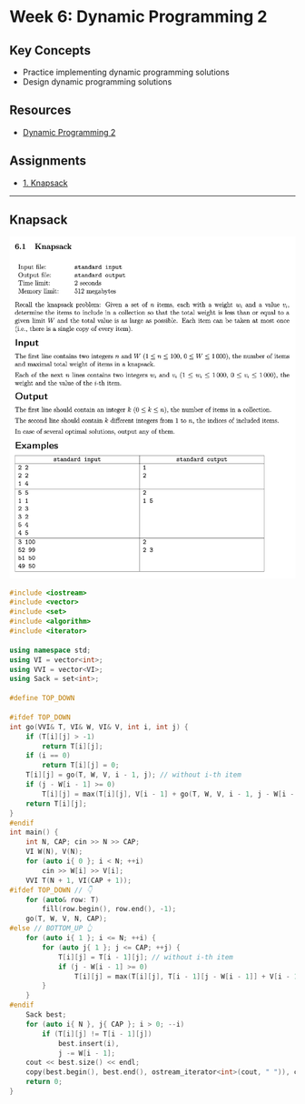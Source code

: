 # Week 6: Dynamic Programming 2
## Key Concepts
* Practice implementing dynamic programming solutions
* Design dynamic programming solutions

## Resources
* [Dynamic Programming 2](docs/dynprog2.pdf)

## Assignments
* [1. Knapsack](#knapsack)

---

## Knapsack

![](1_knapsack/1_knapsack.png)

```cpp
#include <iostream>
#include <vector>
#include <set>
#include <algorithm>
#include <iterator>

using namespace std;
using VI = vector<int>;
using VVI = vector<VI>;
using Sack = set<int>;

#define TOP_DOWN

#ifdef TOP_DOWN
int go(VVI& T, VI& W, VI& V, int i, int j) {
    if (T[i][j] > -1)
        return T[i][j];
    if (i == 0)
        return T[i][j] = 0;
    T[i][j] = go(T, W, V, i - 1, j); // without i-th item
    if (j - W[i - 1] >= 0)
        T[i][j] = max(T[i][j], V[i - 1] + go(T, W, V, i - 1, j - W[i - 1])); // max of with/without i-th item
    return T[i][j];
}
#endif
int main() {
    int N, CAP; cin >> N >> CAP;
    VI W(N), V(N);
    for (auto i{ 0 }; i < N; ++i)
        cin >> W[i] >> V[i];
    VVI T(N + 1, VI(CAP + 1));
#ifdef TOP_DOWN // 👇
    for (auto& row: T)
        fill(row.begin(), row.end(), -1);
    go(T, W, V, N, CAP);
#else // BOTTOM_UP 👆
    for (auto i{ 1 }; i <= N; ++i) {
        for (auto j{ 1 }; j <= CAP; ++j) {
            T[i][j] = T[i - 1][j]; // without i-th item
            if (j - W[i - 1] >= 0)
                T[i][j] = max(T[i][j], T[i - 1][j - W[i - 1]] + V[i - 1]); // max of with/without i-th item
        }
    }
#endif
    Sack best;
    for (auto i{ N }, j{ CAP }; i > 0; --i)
        if (T[i][j] != T[i - 1][j])
            best.insert(i),
            j -= W[i - 1];
    cout << best.size() << endl;
    copy(best.begin(), best.end(), ostream_iterator<int>(cout, " ")), cout << endl;
    return 0;
}
```